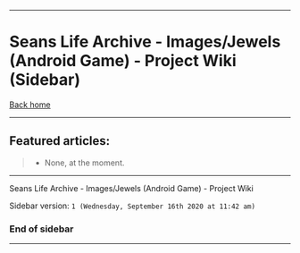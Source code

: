 
***

# Seans Life Archive - Images/Jewels (Android Game) - Project Wiki (Sidebar)

[Back home](https://github.com/seanpm2001/SeansLifeArchive_Images_Jewels_-Android_Game-/wiki/)

***

## Featured articles:

> * None, at the moment.

***

Seans Life Archive - Images/Jewels (Android Game) - Project Wiki

Sidebar version: `1 (Wednesday, September 16th 2020 at 11:42 am)`

### End of sidebar

***
